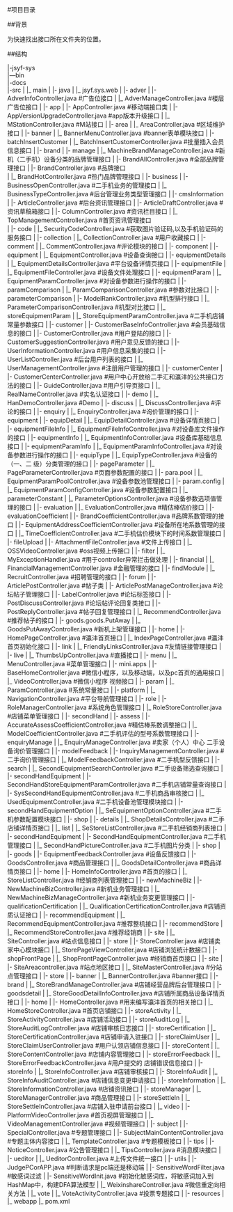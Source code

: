 #项目目录

##背景

为快速找出接口所在文件夹的位置。

##结构

|-jsyf-sys                   
	|—bin		
	|-docs                      
	|-src
	|  |_ main
	|	 |- java
	|	    |_ jsyf.sys.web
	|			|- adver
	|				|- AdverInfoController.java     					#广告位接口
	|				|_ AdverManageController.java						#楼层广告位接口
	|			|- app
	|				|- AppController.java								#移动端接口类
	|				|- AppVersionUpgradeController.java					#app版本升级接口
	|				|_ MStationController.java							#M站接口
	|			|- area
	|				|_ AreaController.java								#区域维护接口
	|			|- banner
	|				|_ BannerMenuController.java						#banner表单模块接口
	|			|- batchInsertCustomer
	|				|_ BatchInsertCustomerController.java				#批量插入会员信息接口
	|			|- brand
	|				|- manage
	|					|_ MachineBrandManageController.java			#新机（二手机）设备分类的品牌管理接口
	|				|- BrandAllController.java							#全部品牌管理接口
	|				|- BrandController.java								#品牌接口	
	|				|_ BrandHotController.java							#热门品牌管理接口
	|			|- business
	|				|- BusinessOpenController.java						#二手机业务的管理接口
	|				|_ BusinessTypeController.java						#后台管理业务类型管理接口
	|			|- cmsInformation
	|				|- ArticleController.java							#后台资讯管理接口
	|				|- ArticleDraftController.java						#资讯草稿箱接口
	|				|- ColumnController.java 							#资讯栏目接口	
	|				|_ TopManagementController.java						#首页资讯管理接口	
	|			|- code
	|				|_ SecurityCodeController.java						#获取图片验证码,以及手机验证码的服务接口
	|			|- collection
	|				|_ CollectionController.java						#用户收藏接口
	|			|- comment
	|				|_ CommentController.java							#评论模块的接口
	|			|- component
	|				|- equipment
	|					|_ EquipmentController.java						#设备查询接口
	|				|- equipmentDetails
	|					|_ EquipmentDetailsController.java				#平台设备详情页接口
	|				|- equipmentFile
	|					|_ EquipmentFileController.java					#设备文件处理接口
	|				|- equipmentParam
	|					|_ EquipmentParamController.java				#对设备参数进行操作的接口
	|				|- paramComparison
	|					|_ ParamComparisonController.java				#参数对比接口
	|				|- parameterComparison
	|					|- ModelRankController.java						#机型排行接口
	|					|_ ParameterComparisonController.java			#机型对比接口
	|				|_ storeEquipmentParam
	|					|_ StoreEquipmentParamController.java			#二手机店铺常量参数接口
	|			|- customer
	|				|- CustomerBaseInfoController.java					#会员基础信息的接口
	|				|- CustomerController.java							#用户登陆的接口
	|				|- CustomerSuggestionController.java				#用户意见反馈的接口
	|				|- UserInformationController.java					#用户信息采集的接口
	|				|- UserListController.java							#后台用户列表的接口
	|				|_ UserManagementController.java					#注册用户管理的接口
	|			|- customerCenter
	|				|- CustomerCenterController.java					#用户中心开放给二手汇和瀛沣的公共接口方法的接口
	|				|- GuideController.java								#用户引导页接口
	|				|_ RealNameController.java							#实名认证接口
	|			|- demo
	|				|_ HanDemoController.java							#Demo
	|			|- discuss
	|				|_ DiscussController.java							#评论的接口
	|			|- enquiry
	|				|_ EnquiryController.java							#询价管理的接口
	|			|- equipment
	|				|- equipDetail
	|					|_ EquipDetailController.java					#设备详情页接口
	|				|- equipmentFileInfo
	|					|_ EquipmentFileInfoController.java				#对设备库文件操作的接口
	|				|- equipmentInfo
	|					|_ EquipmentInfoController.java					#设备库基础信息接口
	|				|- equipmentParamInfo
	|					|_ EquipmentParamInfoController.java			#对设备参数进行操作的接口
	|				|- equipType
	|					|_ EquipTypeController.java						#设备的（一、二 级）分类管理的接口
	|				|- pageParameter
	|					|_ PageParameterController.java					#页面参数配置的接口
	|				|- para.pool
	|					|_ EquipmentParamPoolController.java			#设备参数池管理接口
	|				|- param.config
	|					|_ EquipmentParamConfigController.java			#设备参数配置接口
	|				|_ parameterConstant
	|					|_ ParameterOptionsController.java				#设备参数选项值管理的接口
	|			|- evaluation
	|				|_ EvaluationController.java						#精估棒估价接口
	|			|- evaluationCoefficient
	|				|- BrandCoefficientController.java					#品牌系数管理的接口
	|				|- EquipmentAddressCoefficientController.java		#设备所在地系数管理的接口
	|				|_ TimeCoefficientController.java					#二手机估价模块下的时间系数管理接口
	|			|- fileUpload
	|				|- AttachmentFileController.java					#文件上传接口
	|				|_ OSSVideoController.java							#oss视频上传接口
	|			|- filter
	|				|_ MyExceptionHandler.java							#用于controller异常拦击做处理
	|			|- financial
	|				|_ FinancialManagementController.java				#金融管理的接口
	|			|- findModule
	|				|_ RecruitController.java							#招聘管理的接口
	|			|- forum
	|				|- ArticlePostController.java						#帖子类
	|				|- ArticlePostManageController.java					#论坛帖子管理接口
	|				|- LabelController.java								#论坛标签接口
	|				|- PostDiscussController.java						#论坛帖评论回复类接口
	|				|- PostReplyController.java							#帖子回复管理接口
	|				|_ RecommendController.java							#推荐帖子的接口
	|			|- goods.goods.PutAway
	|				|_ GoodsPutAwayController.java						#新机上架管理接口
	|			|- home
	|				|- HomePageController.java							#瀛沣首页接口
	|				|_ IndexPageController.java							#瀛沣首页初始化接口
	|			|- link
	|				|_ FriendlyLinksController.java						#友情链接管理接口
	|			|- live
	|				|_ ThumbsUpController.java							#直播接口
	|			|- menu
	|				|_ MenuController.java								#菜单管理接口
	|			|- mini.apps
	|				|- BaseHomeController.java							#微信小程序，以及移动端，以及pc首页的通用接口
	|				|_ VideoController.java								#微信小程序 视频接口
	|			|- param
	|				|_ ParamController.java								#系统常量接口
	|			|- platform
	|				|_ NavigationController.java						#平台导航管理接口
	|			|- role
	|				|- RoleManagerController.java						#系统角色管理接口
	|				|_ RoleStoreController.java							#店铺菜单管理接口
	|			|- secondHand
	|				|- assess
	|					|- AccurateAssessCoefficientController.java		#精估棒系数调整接口
	|					|_ ModelCoefficientController.java				#二手机评估的型号系数管理接口
	|				|- enquiryManage
	|					|_ EnquiryManageController.java					#卖家（个人）中心 二手设备询价管理接口
	|				|- modelFeedback
	|					|- InquiryManagementController.java				#二手询价管理接口
	|					|_ ModelFeedbackController.java					#二手机型反馈接口
	|				|- search
	|					|_ SecondEquipmentSearchController.java			#二手设备筛选查询接口
	|				|- secondHandEquipment
	|					|- SecondHandStoreEquipmentParamController.java	#二手机店铺常量查询接口
	|					|- SysSecondHandEquipmentController.java		#二手机商品审核接口
	|					|_ UsedEquipmentController.java					#二手机设备池管理模块接口
	|				|- secondHandEquipmentOption
	|					|_ SeEquipmentOptionController.java				#二手机参数配置模块接口
	|				|- shop
	|					|- details
	|						|_ ShopDetailsController.java				#二手店铺详情页接口
	|					|_ list
	|						|_ SeStoreListController.java				#二手机经销商列表接口
	|			|- secondHandEquipment
	|				|- SecondHandEquipmentController.java				#二手机管理接口
	|				|_ SecondHandPictureController.java					#二手机图片分类
	|			|- shop
	|				|- goods
	|					|- EquipmentFeedbackController.java				#设备反馈接口
	|					|- GoodsController.java							#商品管理接口
	|					|_ GoodsDetailController.java					#商品详情页接口
	|				|- home
	|					|- HomeInfoController.java						#首页的接口
	|					|_ StoreListController.java						#经销商列表管理接口
	|				|- newMachineBiz
	|					|- NewMachineBizController.java					#新机业务管理接口
	|					|_ NewMachineBizManageController.java			#新机业务变更管理接口
	|				|- qualificationCertification
	|					|_ QualificationCertificationController.java	#店铺资质认证接口
	|				|- recommendEquipment
	|					|_ RecommendEquipmentController.java			#推荐整机接口
	|				|- recommendStore
	|					|_ RecommendStoreController.java				#推荐经销商
	|				|- site
	|					|_ SiteController.java							#站点信息接口
	|				|- store
	|					|- StoreController.java							#店铺卖家中心模块接口
	|					|_ StorePageViewController.java					#店铺浏览统计数接口
	|			|- shopFrontPage
	|				|_ ShopFrontPageController.java						#经销商首页接口
	|			|- site
	|				|- SiteAreacontroller.java							#站点地区接口
	|				|_ SiteMasterController.java						#分站点管理接口
	|			|- store
	|				|- banner
	|					|_ BannerController.java						#banner接口
	|				|- brand
	|					|_ StoreBrandManageController.java				#店铺经营品牌后台管理接口
	|				|- goodsdetail
	|					|_ StoreGoodDetailInfoController.java			#店铺所属商品设备详情页接口
	|				|- home
	|					|- HomeController.java							#用来编写灜沣首页的相关接口
	|					|_ HomeStoreController.java						#首页店铺接口
	|				|- storeActivity
	|					|_ StoreActivityController.java					#店铺活动接口
	|				|- storeAuditLog
	|					|_ StoreAuditLogController.java					#店铺审核日志接口
	|				|- storeCertification
	|					|_ StoreCertificationController.java			#店铺申请入驻接口
	|				|- storeClaimUser
	|					|_ StoreClaimUserController.java				#用户认领店铺信息接口
	|				|- storeContent
	|					|_ StoreContentController.java					#店铺内容管理接口
	|				|- storeErrorFeedback
	|					|_ StoreErrorFeedbackController.java			#用户提交的 店铺错误信息接口
	|				|- storeInfo
	|					|_ StoreInfoController.java						#店铺审核接口
	|				|- StoreInfoAudit
	|					|_ StoreInfoAuditController.java				#店铺信息变更申请接口
	|				|- storeInformation
	|					|_ StoreInformationController.java				#店铺资讯接口
	|				|- storeManager
	|					|_ StoreManagerController.java					#商品管理接口
	|				|- storeSettleIn
	|					|_ StoreSettleInController.java					#店铺入驻申请前台接口
	|				|_ video
	|					|- PlatformVideoController.java					#首页视屏管理接口
	|					|_ VideoManagementController.java				#视频管理接口
	|			|- subject
	|				|- SpecialController.java							#专题管理接口
	|				|- SubjectMainContentController.java				#专题主体内容接口
	|				|_ TemplateController.java							#专题模板接口
	|			|- tips
	|				|- NoticeController.java							#公告管理接口
	|				|_ TipsController.java								#消息模块接口
	|			|- ueditor
	|				|_ UeditorController.java							#上传文件统一接口
	|			|- utils
	|				|- JudgePCorAPP.java								#判断请求是pc端还是移动端
	|				|- SensitiveWordFilter.java							#敏感词过滤
	|				|- SensitiveWordInit.java							#初始化敏感词库，将敏感词加入到HashMap中，构建DFA算法模型
	|				|_ WeixinshareController.java						#微信重定向相关方法
	|			|_ vote
	|				|_ VoteActivityController.java						#投票专题接口
	|	|- resources
	|	|_ webapp
	|_ pom.xml
